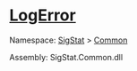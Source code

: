 # [LogError](./ILoggerObjectExtensions-100663345.md)

Namespace: [SigStat]() > [Common](./../README.md)

Assembly: SigStat.Common.dll

